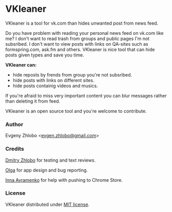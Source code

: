 # VKleaner
VKleaner is a tool for vk.com than hides unwanted post from news feed.

Do you have problem with reading your personal news feed on vk.com like me? I don't want to read trash from groups and public pages I'm not subsribed. I don't want to view posts with links on QA-sites such as formspring.com, ask.fm and others. VKleaner is nice tool that can hide posts given types and save you time.

**VKleaner can:**

- hide reposts by frends from group you're not subsribed.
- hide posts with links on different sites.
- hide posts containig videos and musics.


If you're afraid to miss very important content you can blur messages rather than deleting it from feed.

VKleaner is an open source tool and you're welcome to contribute.

### Author
Evgeny Zhlobo <<evgen.zhlobo@gmail.com>>

### Credits
[Dmitry Zhlobo](http://github.com/Proghat) for testing and text reviews.

[Olga](https://github.com/le-genda) for app design and bug reporting.

[Inna Avramenko](http://vk.com/lavni) for help with pushing to Chrome Store.

### License
VKleaner distributed under [MIT license](https://github.com/EvgenyZhlobo/VKleaner/wiki/License).